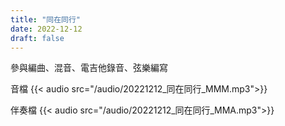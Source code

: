 ```yaml
---
title: "同在同行"
date: 2022-12-12
draft: false
---
```


參與編曲、混音、電吉他錄音、弦樂編寫

音檔
{{< audio src="/audio/20221212_同在同行_MMM.mp3">}}

伴奏檔
{{< audio src="/audio/20221212_同在同行_MMA.mp3">}}